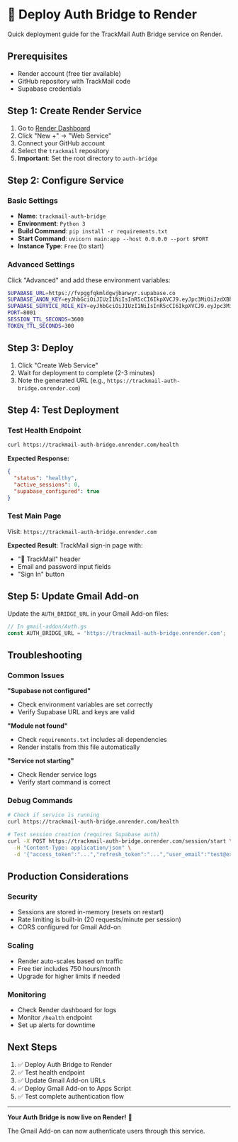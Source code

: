 # 🚀 Deploy Auth Bridge to Render

Quick deployment guide for the TrackMail Auth Bridge service on Render.

## Prerequisites

- Render account (free tier available)
- GitHub repository with TrackMail code
- Supabase credentials

## Step 1: Create Render Service

1. Go to [Render Dashboard](https://dashboard.render.com)
2. Click "New +" → "Web Service"
3. Connect your GitHub account
4. Select the `trackmail` repository
5. **Important**: Set the root directory to `auth-bridge`

## Step 2: Configure Service

### Basic Settings
- **Name**: `trackmail-auth-bridge`
- **Environment**: `Python 3`
- **Build Command**: `pip install -r requirements.txt`
- **Start Command**: `uvicorn main:app --host 0.0.0.0 --port $PORT`
- **Instance Type**: `Free` (to start)

### Advanced Settings
Click "Advanced" and add these environment variables:

```bash
SUPABASE_URL=https://fvpggfqkmldgwjbanwyr.supabase.co
SUPABASE_ANON_KEY=eyJhbGciOiJIUzI1NiIsInR5cCI6IkpXVCJ9.eyJpc3MiOiJzdXBhYmFzZSIsInJlZiI6ImZ2cGdnZnFrbWxkZ3dqYmFud3lyIiwicm9sZSI6ImFub24iLCJpYXQiOjE3NjAyNzY5MjIsImV4cCI6MjA3NTg1MjkyMn0.bqVIUz4t-s6Tc-tmglITDTm1KeY5panOfTKkFzzqTwQ
SUPABASE_SERVICE_ROLE_KEY=eyJhbGciOiJIUzI1NiIsInR5cCI6IkpXVCJ9.eyJpc3MiOiJzdXBhYmFzZSIsInJlZiI6ImZ2cGdnZnFrbWxkZ3dqYmFud3lyIiwicm9sZSI6InNlcnZpY2Vfcm9sZSIsImlhdCI6MTc2MDI3NjkyMiwiZXhwIjoyMDc1ODUyOTIyfQ.IOS86Nz_skmn_xiv9-cEX_RM82duRkXo_Ro28_Ct_vk
PORT=8001
SESSION_TTL_SECONDS=3600
TOKEN_TTL_SECONDS=300
```

## Step 3: Deploy

1. Click "Create Web Service"
2. Wait for deployment to complete (2-3 minutes)
3. Note the generated URL (e.g., `https://trackmail-auth-bridge.onrender.com`)

## Step 4: Test Deployment

### Test Health Endpoint
```bash
curl https://trackmail-auth-bridge.onrender.com/health
```

**Expected Response:**
```json
{
  "status": "healthy",
  "active_sessions": 0,
  "supabase_configured": true
}
```

### Test Main Page
Visit: `https://trackmail-auth-bridge.onrender.com`

**Expected Result**: TrackMail sign-in page with:
- "📧 TrackMail" header
- Email and password input fields
- "Sign In" button

## Step 5: Update Gmail Add-on

Update the `AUTH_BRIDGE_URL` in your Gmail Add-on files:

```javascript
// In gmail-addon/Auth.gs
const AUTH_BRIDGE_URL = 'https://trackmail-auth-bridge.onrender.com';
```

## Troubleshooting

### Common Issues

**"Supabase not configured"**
- Check environment variables are set correctly
- Verify Supabase URL and keys are valid

**"Module not found"**
- Check `requirements.txt` includes all dependencies
- Render installs from this file automatically

**"Service not starting"**
- Check Render service logs
- Verify start command is correct

### Debug Commands

```bash
# Check if service is running
curl https://trackmail-auth-bridge.onrender.com/health

# Test session creation (requires Supabase auth)
curl -X POST https://trackmail-auth-bridge.onrender.com/session/start \
  -H "Content-Type: application/json" \
  -d '{"access_token":"...","refresh_token":"...","user_email":"test@example.com","user_id":"123"}'
```

## Production Considerations

### Security
- Sessions are stored in-memory (resets on restart)
- Rate limiting is built-in (20 requests/minute per session)
- CORS configured for Gmail Add-on

### Scaling
- Render auto-scales based on traffic
- Free tier includes 750 hours/month
- Upgrade for higher limits if needed

### Monitoring
- Check Render dashboard for logs
- Monitor `/health` endpoint
- Set up alerts for downtime

## Next Steps

1. ✅ Deploy Auth Bridge to Render
2. ✅ Test health endpoint
3. ✅ Update Gmail Add-on URLs
4. ✅ Deploy Gmail Add-on to Apps Script
5. ✅ Test complete authentication flow

---

**Your Auth Bridge is now live on Render!** 🚀

The Gmail Add-on can now authenticate users through this service.
